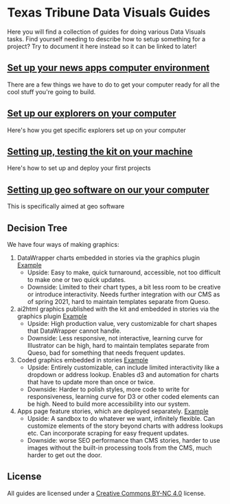 # Texas Tribune Data Visuals Guides

Here you will find a collection of guides for doing various Data Visuals tasks. Find yourself needing to describe how to setup something for a project? Try to document it here instead so it can be linked to later!

## [Set up your news apps computer environment](computer-setup.md)

There are a few things we have to do to get your computer ready for all the cool stuff you're going to build.

## [Set up our explorers on your computer](explorers-setup.md)

Here's how you get specific explorers set up on your computer

## [Setting up, testing the kit on your machine](kit-setup.md)

Here's how to set up and deploy your first projects

## [Setting up geo software on our your computer](geo-setup.md)

This is specifically aimed at geo software

## Decision Tree

We have four ways of making graphics: 
1. DataWrapper charts embedded in stories via the graphics plugin [Example](https://www.texastribune.org/2021/05/23/texas-voting-polling-restrictions/)
	- Upside: Easy to make, quick turnaround, accessible, not too difficult to make one or two quick updates.
	- Downside: Limited to their chart types, a bit less room to be creative or introduce interactivity. Needs further integration with our CMS as of spring 2021, hard to maintain templates separate from Queso.
2. ai2html graphics published with the kit and embedded in stories via the graphics plugin [Example](https://www.texastribune.org/2021/05/23/texas-voting-polling-restrictions/)
	- Upside: High production value, very customizable for chart shapes that DataWrapper cannot handle. 
	- Downside: Less responsive, not interactive, learning curve for Illustrator can be high, hard to maintain templates separate from Queso, bad for something that needs frequent updates.  
3. Coded graphics embedded in stories [Example](https://www.texastribune.org/2021/04/26/texas-congress-seats-gain/)
	- Upside: Entirely customizable, can include limited interactivity like a dropdown or address lookup. Enables d3 and automation for charts that have to update more than once or twice.
	- Downside: Harder to polish styles, more code to write for responsiveness, learning curve for D3 or other coded elements can be high. Need to build more accessibility into our system.  
4. Apps page feature stories, which are deployed separately. [Example](https://apps.texastribune.org/features/2020/texas-coronavirus-cases-map/)
	- Upside: A sandbox to do whatever we want, infinitely flexible. Can customize elements of the story beyond charts with address lookups etc. Can incorporate scraping for easy frequent updates. 
	- Downside: worse SEO performance than CMS stories, harder to use images without the built-in processing tools from the CMS, much harder to get out the door.

## License

All guides are licensed under a [Creative Commons BY-NC 4.0](http://creativecommons.org/licenses/by-nc/4.0/) license.

